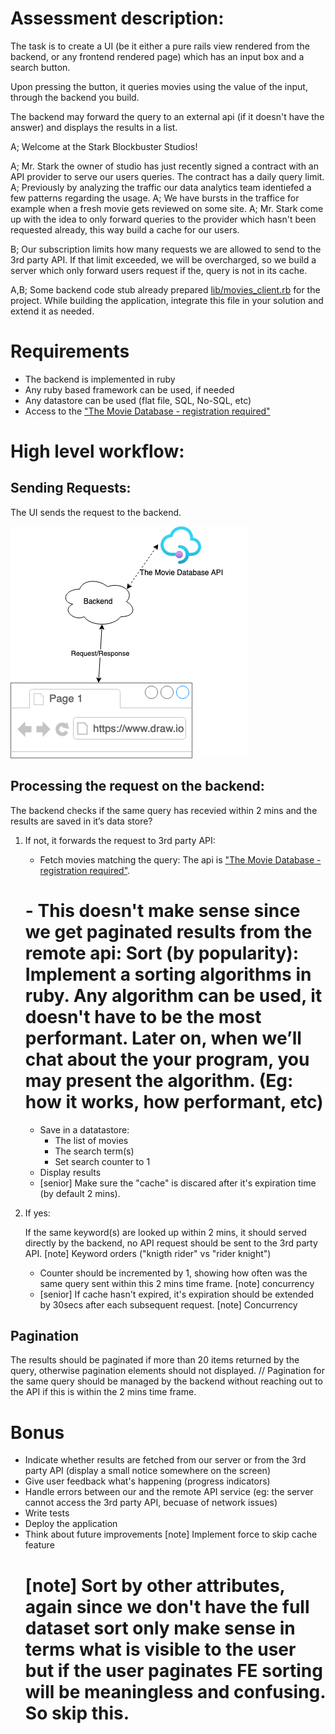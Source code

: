 # Assessment description:
The task is to create a UI (be it either a pure rails view rendered from the backend, or any frontend rendered page) which has an input box and a search button.

Upon pressing the button, it queries movies using the value of the input, through the backend you build.

The backend may forward the query to an external api (if it doesn't have the answer) and displays the results in a list.


A; Welcome at the Stark Blockbuster Studios! 

A; Mr. Stark the owner of studio has just recently signed a contract with an API provider to serve our users queries. The contract has a daily query limit.
A; Previously by analyzing the traffic our data analytics team identiefed a few patterns regarding the usage.
A; We have bursts in the traffice for example when a fresh movie gets reviewed on some site.
A; Mr. Stark come up with the idea to only forward queries to the provider which hasn't been requested already, this way build a cache for our users.

B; Our subscription limits how many requests we are allowed to send to the 3rd party API. If that limit exceeded, we will be overcharged, so we build a server which only forward users request if the,
query is not in its cache.

A,B; Some backend code stub already prepared [lib/movies_client.rb](./lib/movies_client.rb) for the project. While building the application, integrate this file in your solution and extend it as needed.

# Requirements
- The backend is implemented in ruby
- Any ruby based framework can be used, if needed
- Any datastore can be used (flat file, SQL, No-SQL, etc)
- Access to the ["The Movie Database - registration required"](https://developers.themoviedb.org/3/search/search-movies)

# High level workflow:

## Sending Requests:
The UI sends the request to the backend.

![Request Architecture](./architecture.png)

## Processing the request on the backend:
The backend checks if the same query has recevied within 2 mins and the results are saved in it’s data store?

1. If not, it forwards the request to 3rd party API:
    - Fetch movies matching the query: The api is ["The Movie Database - registration required"](https://developers.themoviedb.org/3/search/search-movies).
    #    - This doesn't make sense since we get paginated results from the remote api: Sort (by popularity): Implement a sorting algorithms in ruby. Any algorithm can be used, it doesn't have to be the most performant. Later on, when we’ll chat about the your program, you may present the algorithm. (Eg: how it works, how performant, etc)
    - Save in a datatastore:
      - The list of movies
      - The search term(s)
      - Set search counter to 1
    - Display results
    - [senior] Make sure the "cache" is discared after it's expiration time (by default 2 mins).

2. If yes:

    If the same keyword(s) are looked up within 2 mins, it should served directly by the backend, no API request should be sent to the 3rd party API.
        [note] Keyword orders ("knigth rider" vs "rider knight")
    - Counter should be incremented by 1, showing how often was the same query sent within this 2 mins time frame.
        [note] concurrency
    - [senior] If cache hasn't expired, it's expiration should be extended by 30secs after each subsequent request.
        [note] Concurrency

## Pagination
The results should be paginated if more than 20 items returned by the query, otherwise pagination elements should not displayed.
// Pagination for the same query should be managed by the backend without reaching out to the API if this is within the 2 mins time frame.

# Bonus
- Indicate whether results are fetched from our server or from the 3rd party API (display a small notice somewhere on the screen)
- Give user feedback what's happening (progress indicators)
- Handle errors between our and the remote API service (eg: the server cannot access the 3rd party API, becuase of network issues)
- Write tests
- Deploy the application
- Think about future improvements
  [note] Implement force to skip cache feature
  #  [note] Sort by other attributes, again since we don't have the full dataset sort only make sense in terms what is visible to the user but if the user paginates FE sorting will be meaningless and confusing. So skip this.
